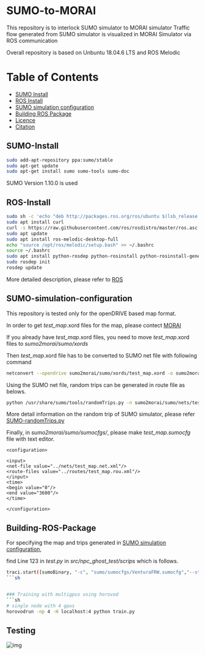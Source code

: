# SUMO-to-MORAI

This repository is to interlock SUMO simulator to MORAI simulator
Traffic flow generated from SUMO simulator is visualized in MORAI Simulator via ROS communication

Overall repository is based on Unbuntu 18.04.6 LTS and ROS Melodic

Table of Contents
=================
  * [SUMO Install](#SUMO-install)
  * [ROS Install](#ROS-install)
  * [SUMO simulation configuration](#SUMO-simulation-configuration)
  * [Building ROS Package](#Building-ROS-Package)
  * [Licence](#licence)
  * [Citation](#citation)



## SUMO-Install
```sh
sudo add-apt-repository ppa:sumo/stable
sudo apt-get update
sudo apt-get install sumo sumo-tools sumo-doc
```

SUMO Version 1.10.0 is used

## ROS-Install
```sh
sudo sh -c 'echo "deb http://packages.ros.org/ros/ubuntu $(lsb_release -sc) main" > /etc/apt/sources.list.d/ros-latest.list'
sudo apt install curl
curl -s https://raw.githubusercontent.com/ros/rosdistro/master/ros.asc | sudo apt-key add -
sudo apt update
sudo apt install ros-melodic-desktop-full
echo "source /opt/ros/melodic/setup.bash" >> ~/.bashrc
source ~/.bashrc
sudo apt install python-rosdep python-rosinstall python-rosinstall-generator python-wstool build-essential
sudo rosdep init
rosdep update
```

More detailed description, please refer to [ROS](http://wiki.ros.org/melodic/Installation/Ubuntu)

## SUMO-simulation-configuration
This repository is tested only for the openDRIVE based map format.

In order to get *test_map*.xord files for the map, please contect [MORAI](https://www.morai.ai/)

If you already have *test_map*.xord files, you need to move *test_map*.xord files to *sumo2morai/sumo/xords*


Then *test_map*.xord file has to be converted to SUMO net file with following command

```sh
netconvert --opendrive sumo2morai/sumo/xords/test_map.xord -o sumo2morai/sumo/nets/test_map.net.xml
```

Using the SUMO net file, random trips can be generated in route file as belows.

```sh
python /usr/share/sumo/tools/randomTrips.py -n sumo2morai/sumo/nets/test_map.net.xml -e 3600 -r sumo2morai/sumo/routes/test_map.rou.xml
```
More detail information on the random trip of SUMO simulator, please refer [SUMO-randomTrips.py](https://sumo.dlr.de/docs/Tools/Trip.html#randomtripspy)

Finally, in *sumo2morai/sumo/sumocfgs/*, please make *test_map.sumocfg* file with text editor.

```
<configuration>

<input>
<net-file value="../nets/test_map.net.xml"/>
<route-files value="../routes/test_map.rou.xml"/>
</input>
<time>
<begin value="0"/>
<end value="3600"/>
</time>

</configuration>
```

## Building-ROS-Package
For specifying the map and trips generated in [SUMO simulation configuration](#SUMO-simulation-configuration), 

find Line 123 in *test.py* in *src/npc_ghost_test/scrips* which is follows.

```sh
traci.start([sumoBinary, "-c", "sumo/sumocfgs/VenturaFRW.sumocfg","--step-length", "0.01"])
```sh


### Training with multigpus using horovod
```sh
# single node with 4 gpus
horovodrun -np 4 -H localhost:4 python train.py
```

## Testing

![img](misc/fig4.png)


